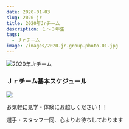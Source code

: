 ```yaml
---
date: 2020-01-03
slug: 2020-jr
title: 2020年Jrチーム
description: １～３年生
tags:
  - Ｊｒチーム
image: /images/2020-jr-group-photo-01.jpg
---
```


![2020年Jrチーム](/images/2020-jr-group-photo-02.jpg)

### Ｊｒチーム基本スケジュール

![](/images/2020-jr-schedule.png)

お気軽に見学・体験にお越しください！！

選手・スタッフ一同、心よりお待ちしております
